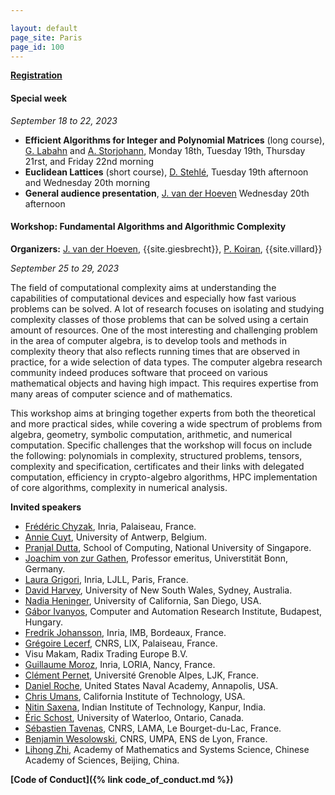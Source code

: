 ```yaml
---

layout: default
page_site: Paris
page_id: 100
---
```



**[Registration](https://indico.math.cnrs.fr/event/8113/registrations)**


#### Special week

*September 18 to 22, 2023*
* **Efficient Algorithms for Integer and Polynomial Matrices** (long course), 
[G. Labahn](https://cs.uwaterloo.ca/~glabahn) and [A. Storjohann](https://cs.uwaterloo.ca/~astorjoh), 
Monday 18th, Tuesday 19th, Thursday 21rst,  and Friday 22nd morning
* **Euclidean Lattices** (short course), [D. Stehlé](http://perso.ens-lyon.fr/damien.stehle), Tuesday 19th afternoon and Wednesday 20th morning
* **General audience presentation**, [J. van der Hoeven](https://www.texmacs.org/joris/main/joris.html) Wednesday 20th afternoon  


#### Workshop: Fundamental Algorithms and Algorithmic Complexity

 **Organizers:** [J. van der Hoeven](https://www.texmacs.org/joris/main/joris.html), {{site.giesbrecht}}, 
[P. Koiran](http://perso.ens-lyon.fr/pascal.koiran), {{site.villard}} 

 *September 25 to 29, 2023*

The field of computational complexity aims at understanding the 
capabilities of computational devices and especially how fast 
various problems can be solved.  A lot of research focuses on 
isolating and studying complexity classes of those problems
that can be solved using  a certain amount of resources.  One 
of the most interesting and challenging problem in the area of 
computer algebra, is to develop tools and methods in 
complexity theory that also reflects running
times that are observed in practice, for a wide selection of data 
types. The computer algebra research community indeed produces 
software that proceed on various mathematical objects and 
having high impact. This requires expertise from many areas 
of computer science and of mathematics. 

This workshop aims 
at bringing together experts from both the theoretical and more 
practical sides, while covering a wide spectrum of problems 
from algebra, geometry, symbolic computation, arithmetic, 
   and numerical computation.
Specific challenges that the workshop will focus on include the 
following: polynomials in complexity, structured problems, tensors, 
complexity and specification, certificates and their links with 
delegated computation, efficiency in crypto-algebro algorithms, 
HPC implementation of core algorithms, complexity 
in numerical analysis. 

**Invited speakers**
- [Frédéric Chyzak](https://mathexp.eu/chyzak), Inria, Palaiseau, France.
- [Annie Cuyt](https://www.uantwerpen.be/en/staff/annie-cuyt), University of Antwerp, Belgium. 
- [Pranjal Dutta](https://sites.google.com/view/pduttashomepage), School of Computing, National University of Singapore.
- [Joachim von zur Gathen](https://vonzurgathen.online), Professor emeritus, Universtität Bonn, Germany.
- [Laura Grigori](https://who.rocq.inria.fr/Laura.Grigori), Inria, LJLL, Paris, France.  
- [David Harvey](https://web.maths.unsw.edu.au/~davidharvey), University of New South Wales, Sydney, Australia. 
- [Nadia Heninger](https://cseweb.ucsd.edu/~nadiah), University of California, San Diego, USA. 
- [Gábor Ivanyos](http://math.bme.hu/~ig), Computer and Automation Research Institute, Budapest, Hungary.
- [Fredrik Johansson](https://fredrikj.net), Inria, IMB, Bordeaux, France.
- [Grégoire Lecerf](https://www.lix.polytechnique.fr/~lecerf/index.en.html), CNRS, LIX, Palaiseau, France.
- Visu Makam, Radix Trading Europe B.V.
- [Guillaume Moroz](https://members.loria.fr/GMoroz/), Inria, LORIA, Nancy, France.
- [Clément Pernet](https://membres-ljk.imag.fr/Clement.Pernet), Université Grenoble Alpes, LJK, France.
- [Daniel Roche](https://www.usna.edu/Users/cs/roche), United States Naval Academy, Annapolis, USA.
- [Chris Umans](http://users.cms.caltech.edu/~umans), California Institute of Technology, USA. 
- [Nitin Saxena](https://www.cse.iitk.ac.in/users/nitin),  Indian Institute of Technology, Kanpur, India.  
- [Éric Schost](https://cs.uwaterloo.ca/~eschost/), University of Waterloo,
Ontario, Canada.   
- [Sébastien Tavenas](https://www.lama.univ-savoie.fr/pagesmembres/tavenas), CNRS, LAMA,
Le Bourget-du-Lac, France. 
- [Benjamin Wesolowski](https://www.bweso.com), CNRS, UMPA, ENS de Lyon, France.
- [Lihong Zhi](http://www.mmrc.iss.ac.cn/~lzhi), Academy of Mathematics and Systems Science, Chinese Academy of Sciences, Beijing, China. 

 

**[Code of Conduct]({% link code_of_conduct.md %})**


